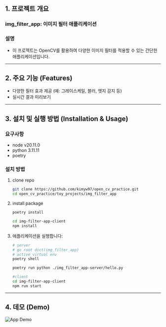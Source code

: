<!-- @format -->

## 1. 프로젝트 개요

### img_filter_app: 이미지 필터 애플리케이션

### 설명

- 이 프로젝트는 OpenCV를 활용하여 다양한 이미지 필터를 적용할 수 있는 간단한 애플리케이션입니다.

---

## 2. 주요 기능 (Features)

- 다양한 필터 효과 제공 (예: 그레이스케일, 블러, 엣지 감지 등)
- 실시간 결과 미리보기

---

## 3. 설치 및 실행 방법 (Installation & Usage)

### 요구사항

- node v20.11.0
- python 3.11.11
- poetry

### 설치 방법

1. clone repo
   ```bash
   git clone https://github.com/kimyw97/open_cv_practice.git
   cd open_cv_practice/toy_projects/img_filter_app
   ```
2. install package

   ```bash
   poetry install

   cd img-filter-app-client
   npm install
   ```

3. 애플리케이션을 실행합니다:

   ```bash
   # server
   # go root dict(img_filter_app)
   # active virtual env
   poetry shell

   poetry run python ./img_filter_app-server/hello.py

   #client
   cd img-filter-app-client
   npm run start
   ```

---

## 4. 데모 (Demo)

![App Demo](./demo.gif)
